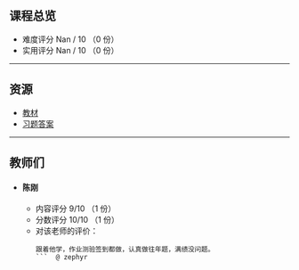## 课程总览  
- 难度评分 Nan / 10 （0 份）  
- 实用评分 Nan / 10 （0 份）  

---

## 资源  
- [教材](https://file.uhsea.com/2403/5a5a045ad2802e71a252a0668c4c3e8eGW.pdf)
- [习题答案](https://file.uhsea.com/2403/edf1e58d56d1c1b9dde5c9a4a77534d05S.pdf)

---

## 教师们  
- #### 陈刚  
    - 内容评分 9/10 （1 份）  
    - 分数评分 10/10 （1 份）  
    - 对该老师的评价：  
        ```
        跟着他学，作业测验签到都做，认真做往年题，满绩没问题。
        ```  @ zephyr